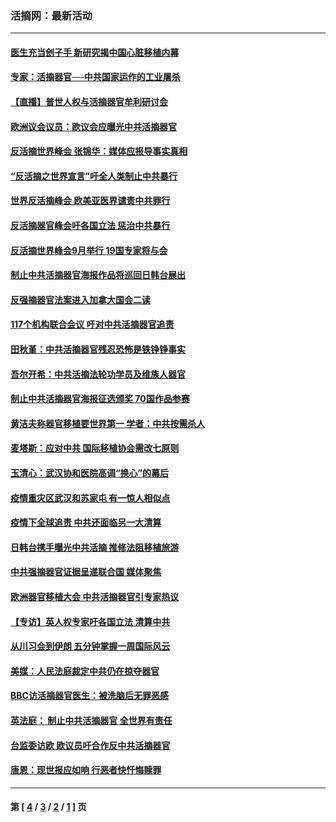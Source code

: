 ### 活摘网：最新活动
---
#### [医生充当刽子手 新研究揭中国心脏移植内幕](../../pages/nf5883/n13772291.md?08040430) 
#### [专家：活摘器官──中共国家运作的工业屠杀](../../pages/nf5883/n13761178.md?08040430) 
#### [【直播】普世人权与活摘器官牟利研讨会](../../pages/nf5883/n13425146.md?08040430) 
#### [欧洲议会议员：欧议会应曝光中共活摘器官](../../pages/nf5883/n13336571.md?08040430) 
#### [反活摘世界峰会 张锦华：媒体应报导事实真相](../../pages/nf5883/n13278502.md?08040430) 
#### [“反活摘之世界宣言”吁全人类制止中共暴行](../../pages/nf5883/n13259730.md?08040430) 
#### [世界反活摘峰会 欧美亚医界谴责中共罪行](../../pages/nf5883/n13253550.md?08040430) 
#### [反活摘器官峰会吁各国立法 惩治中共暴行](../../pages/nf5883/n13245052.md?08040430) 
#### [反活摘世界峰会9月举行 19国专家将与会](../../pages/nf5883/n13201492.md?08040430) 
#### [制止中共活摘器官海报作品将巡回日韩台展出](../../pages/nf5883/n13177791.md?08040430) 
#### [反强摘器官法案进入加拿大国会二读](../../pages/nf5883/n13033450.md?08040430) 
#### [117个机构联合会议 吁对中共活摘器官追责](../../pages/nf5883/n12775087.md?08040430) 
#### [田秋堇：中共活摘器官残忍恐怖是铁铮铮事实](../../pages/nf5883/n12702148.md?08040430) 
#### [吾尔开希：中共活摘法轮功学员及维族人器官](../../pages/nf5883/n12693197.md?08040430) 
#### [制止中共活摘器官海报征选颁奖 70国作品参赛](../../pages/nf5883/n12692050.md?08040430) 
#### [黄洁夫称器官移植要世界第一 学者：中共按需杀人](../../pages/nf5883/n12572329.md?08040430) 
#### [麦塔斯：应对中共 国际移植协会需改七原则](../../pages/nf5883/n12514711.md?08040430) 
#### [玉清心：武汉协和医院高调“换心”的幕后](../../pages/nf5883/n12298730.md?08040430) 
#### [疫情重灾区武汉和苏家屯 有一惊人相似点](../../pages/nf5883/n12150824.md?08040430) 
#### [疫情下全球追责 中共还面临另一大清算](../../pages/nf5883/n12070397.md?08040430) 
#### [日韩台携手曝光中共活摘 推修法阻移植旅游](../../pages/nf5883/n11712046.md?08040430) 
#### [中共强摘器官证据呈递联合国 媒体聚焦](../../pages/nf5883/n11546426.md?08040430) 
#### [欧洲器官移植大会 中共活摘器官引专家热议](../../pages/nf5883/n11539095.md?08040430) 
#### [【专访】英人权专家吁各国立法 清算中共](../../pages/nf5883/n11367315.md?08040430) 
#### [从川习会到伊朗 五分钟掌握一周国际风云](../../pages/nf5883/n11338520.md?08040430) 
#### [美媒：人民法庭裁定中共仍在掠夺器官](../../pages/nf5883/n11334897.md?08040430) 
#### [BBC访活摘器官医生：被洗脑后无罪恶感](../../pages/nf5883/n11335935.md?08040430) 
#### [英法庭： 制止中共活摘器官 全世界有责任](../../pages/nf5883/n11330691.md?08040430) 
#### [台监委访欧 欧议员吁合作反中共活摘器官](../../pages/nf5883/n11109190.md?08040430) 
#### [唐恩：现世报应如响 行恶者快忏悔赎罪](../../pages/nf5883/n11104016.md?08040430) 

---
#### 第 [ [4](./4.md?08040430) / [3](./3.md?08040430) / [2](./2.md?08040430) / [1](./1.md?08040430) ] 页
